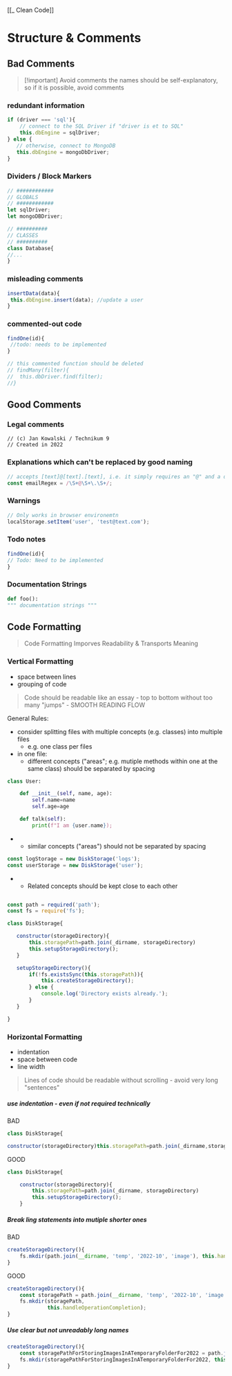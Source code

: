 [[_ Clean Code]]

# Structure & Comments

## Bad Comments

>[!important]  Avoid comments
>the names should be self-explanatory, so
>if it is possible, avoid comments

### redundant information
 ```js
 if (driver === 'sql'){
	 // connect to the SQL Driver if "driver is et to SQL"
	 this.dbEngine = sqlDriver;
} else {
	// otherwise, connect to MongoDB
	this.dbEngine = mongoDbDriver;
}
```

### Dividers / Block Markers
```js
// ############
// GLOBALS
// ############
let sqlDriver;
let mongoDBDriver;

// ##########
// CLASSES
// ##########
class Database{
//...
}
```

### misleading comments
```js
insertData(data){
 this.dbEngine.insert(data); //update a user
}
```

### commented-out code
```js
findOne(id){
 //todo: needs to be implemented
}

// this commented function should be deleted
// findMany(filter){           
//	this.dbDriver.find(filter);
//}
```


## Good Comments
### Legal comments
```
// (c) Jan Kowalski / Technikum 9
// Created in 2022

```

### Explanations which can't be replaced by good naming
```js
// accepts [text]@[text].[text], i.e. it simply requires an "@" and a dot
const emailRegex = /\S+@\S+\.\S+/;
```

### Warnings
```js
// Only works in browser environemtn
localStorage.setItem('user', 'test@text.com');
```

### Todo notes
```js
findOne(id){
// Todo: Need to be implemented
}
```

### Documentation Strings
```python
def foo():
""" documentation strings """

```



## Code Formatting
> Code Formatting Imporves Readability & Transports Meaning

### Vertical Formatting
- space between lines
- grouping of code

> Code should be readable like an essay - top to bottom without too many "jumps" - SMOOTH READING FLOW

General Rules:
- consider splitting files with multiple concepts (e.g. classes) into multiple files
	- e.g. one class per files
- in one file: 
	- different concepts ("areas"; e.g. mutiple methods within one at the same class) should be separated by spacing
```python
class User:

	def __init__(self, name, age):
		self.name=name
		self.age=age

	def talk(self):
		print(f"I am {user.name});
```
-			  
	- similar concepts ("areas") should not be separated by spacing
```js
const logStorage = new DiskStorage('logs');
const userStorage = new DiskStorage('user');
```
-
	- Related concepts should be kept close to each other
 ```js

const path = required('path');
const fs = require('fs');

class DiskStorage{

	constructor(storageDirectory){
		this.storagePath=path.join(_dirname, storageDirectory)
		this.setupStorageDirectory();
	}

	setupStorageDirectory(){
		if(!fs.existsSync(this.storagePath)){
			this.createStorageDirectory();
		} else {
			console.log('Directory exists already.');
		}
	}

 }
```


### Horizontal Formatting
- indentation
- space between code
- line width

> Lines of code should be readable without scrolling - avoid very long "sentences"

##### use indentation - even if not required technically

BAD
```js
class DiskStorage{

constructor(storageDirectory)this.storagePath=path.join(_dirname,storageDirectorytthis.setupStorageDirectory();}
```

GOOD
```js
class DiskStorage{

	constructor(storageDirectory){
		this.storagePath=path.join(_dirname, storageDirectory)
		this.setupStorageDirectory();
	}
```

##### Break ling statements into mutiple shorter ones

BAD
```js
createStorageDirectory(){
	fs.mkdir(path.join(__dirname, 'temp', '2022-10', 'image'), this.handleOperationCompletion);
}
```

GOOD
```js
createStorageDirectory(){
	const storagePath = path.join(__dirname, 'temp', '2022-10', 'image');
	fs.mkdir(storagePath,
			 this.handleOperationCompletion);
}
```

##### Use clear but not unreadably long names
```js
createStorageDirectory(){
	const storagePathForStoringImagesInATemporaryFolderFor2022 = path.join(__dirname, 'temp', '2022-10', 'image');
	fs.mkdir(storagePathForStoringImagesInATemporaryFolderFor2022, this.handleOperationCompletion);
}
```





















